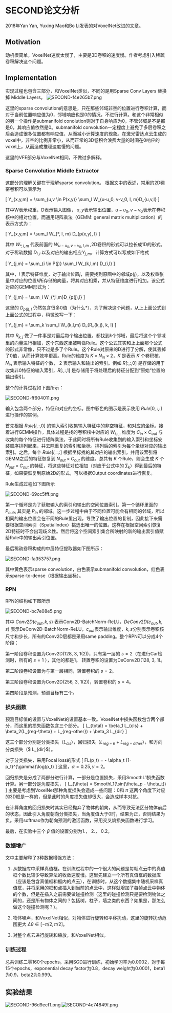 # SECOND论文分析
2018年Yan Yan, Yuxing Mao和Bo Li发表的对VoxelNet改进的文章。

## Motivation
动机很简单，VoxelNet速度太慢了，主要是3D卷积的速度慢。作者考虑引入稀疏卷积解决这个问题。

## Implementation
实现过程也包含三部分，和VoxelNet类似，不同的是用Sparse Conv Layers 替换掉 Middle Layers。
<img alt="SECOND-f4e265b7.png" src="assets/SECOND-f4e265b7.png" width="" height="" >

这里的sparse convolution的意思是，只在那些邻域非空的位置进行卷积计算，而对于当前位置响应值为0，邻域响应也是0的情况，不进行计算。和这个非常相似的另一个操作是submanifold conolution则对于自身响应为0，不管邻域是不是都是0，其响应值依然是0。submanifold convolution一定程度上避免了多层卷积之后会造成很多位置都有响应值，从而减小计算速度的现象。在激光雷达点云生成的voxel中，非空的比例非常小，从而正常的3D卷积会浪费大量的时间在0响应的voxel上，从而造成推理速度慢的问题。

这里的VFE部分与VoxelNet相同，不做过多解释。

### Sparse Convolution Middle Extractor
这部分的理解关键在于理解sparse convolution。
根据文中的表述，常用的2D稠密卷积可以表示为

\[
Y_{x,y,m} = \sum_{u,v \in P(x,y)} \sum_l W_{u-u_0, v-v_0, l, m}D_{u,v,l}
\]

其中W表示权重，D表示输入图像， $x,y$表示输出位置，$u-u_0, v-v_0$表示在卷积核中的相对位置。而通用矩阵乘法（GEMM: general matrix multiplication）的表示方式为：

\[
Y_{x,y,m} = \sum_l W_{*, l, m} D_{p(x,y), l}
\]

其中 $W_{*, l, m}$ 代表前面的 $W_{u-u_0, v-v_0, l, m}$ ,2D卷积的形式可以拉长成1D的形式。对于稀疏数据 $D_{i,l}$ 以及对应的输出相应$Y_{j,m}$，计算方式可以写成如下格式

\[
Y_{j,m} = \sum_{i \in P(j)} \sum_l W_{k,l,m} D_{i,l}
\]

其中，$l$ 表示特征维度，对于输出位置$j$，需要找到原图中的邻域$p(j)$，以及权重张量中对应的位置$k$所存储的向量，将其对应相乘，并从特征维度进行相加。该公式对应的GEMM形式为：

\[
Y_{j,m} = \sum_l W_{*,l,m}D_{p(j),l}
\]

这里的 $D_{p(j),l}$ 仍然包含很多0值（为什么*），为了解决这个问题，从上上面公式到上面公式的过程中，稍微改写一下：

\[
Y_{j,m} = \sum_k \sum_l W_{k,l,m} D_{R_{k,j}, k, l}
\]

其中 $R_{k,j}$ 做了一件事是对最后每个输出位置，都找到$k$个邻域，最后将这个个邻域里的向量进行相加，这个东西这里被叫做Rule。这个公式其实和上上面那个公式的形式非常像，只不过是多了个Rule。这个Rule对原来的D进行了分解，使其丢掉了0值，从而计算效率更高。Rule的维度为 $K \times N_{in} \times 2$，$K$ 是表示 $K$ 个卷积核， $N_{in}$ 表示输入特征的个数， $2$ 表示输入和输出的索引。例如 $R[:, :, 0]$ 是存储的用于收集非0特征的输入索引，$R[:,:,1]$ 是存储用于将处理后的特征分配到“原始”位置的输出索引。

整个的计算过程如下图所示：

<img alt="SECOND-ff604011.png" src="assets/SECOND-ff604011.png" width="" height="" >

输入包含两个部分，特征和对应的坐标。图中彩色的图示是表示使用 $Rule[0, :, :]$ 进行操作的实例。

首先根据 $Rule[i, :, 0]$ 的输入索引收集输入特征中的非空特征，和对应的坐标。接着进行GEMM操作，具体过程是找的卷积核中对应的 $W_{i, :, :}$ 维度为 $C_{in} \times C_{out}$ 与收集的每个特征进行矩阵乘法，于此同时将所有Rule收集到的输入索引和坐标安装顺序排列起来，并去除重复的索引和坐标。排列后的索引为每个坐标对应的输出索引。之后，每个 $Rule[i, :, :]$ 根据坐标找的其对应的输出索引，并用该索引将GEMM之后的特征恢复到 $N_{out} \times C_{out}$ 的维度。总共有 $K$ 个Rule，则会生成 $K$ 个 $N_{out} \times C_{out}$ 的特征，将这些特征对位相加（对应于公式中的 $\sum_k$）得到最后的特征，如果要恢复到原始2D的形式，可以根据Output coordinates进行恢复。

Rule生成过程如下图所示

<img alt="SECOND-69cc5fff.png" src="assets/SECOND-69cc5fff.png" width="" height="" >

第一个循环是为了获取输入的索引和输出的空间位置索引。第一个循环里面的 $P_{outs}$ 其实是 $P_{in}$ 的邻域。这一步过程中由于不同位置可能会有相同的邻域，所以相同的输出位置会在不同的Rule里出现，导致了输出位置的复制，因此接下来需要根据空间索引（SpatialIndex）挑选出唯一的位置。这样在根据空间索引恢复2D特征时不会出现歧义性。然后将这个空间索引集合所映射的新的输出索引值赋给Rule中的输出索引位置。

最后稀疏卷积构成的中层特征提取器如下图所示：

<img alt="SECOND-fa353757.png" src="assets/SECOND-fa353757.png" width="" height="" >

其中黄色表示sparse convolution，白色表示submanifold convolution，红色表示sparse-to-dense（根据输出坐标）。

### RPN
RPN的结构如下图所示

<img alt="SECOND-bc7e08e5.png" src="assets/SECOND-bc7e08e5.png" width="" height="" >

其中 $Conv2D(c_{out}, k, s)$ 表示Conv2D-BatchNorm-ReLU，$DeConv2D(c_{out}, k, s)$ 表示DeConv2D-BatchNorm-ReLU，$c_{out}$表示输出维度，$k, s$分别表示卷积核尺寸和步长，所有的Conv2D层都是采用same padding。整个RPN可以分成4个阶段：

第一阶段卷积设置为Conv2D(128, 3, 1(2))，只有第一层的 $s=2$（在进行Car检测时，所有的 $s=1$ ），其他的都是1。
转置卷积的设置为DeConv2D(128, 3, 1)。

第二阶段卷积设置为与第一层相同，转置卷积的 $s=2$。

第三阶段卷积设置为Conv2D(256, 3, 1(2))，转置卷积的 $s=4$。

第四阶段是预测，预测目标有三个。

### 损失函数
预测目标值的设置与VoxelNet的设置基本一致。VoxelNet中损失函数包含两个部分，而这里的损失函数包含三个部分。
\[
L_{total} = \beta_1 L_{cls} + \beta_2(L_{reg-\theta} + L_{reg-other}) + \beta_3 L_{dir}
\]

这三个部分分别是分类损失（$L_{cls}$），回归损失（$L_{reg-\theta} + L_{reg-other}$），和方向分类损失（$ L_{dir}$）。

对于分类损失，采用Focal loss的形式
\[
FL(p_t) = - \alpha_t (1-p_t)^{\gamma}\log(p_t)
\]
这里，$\alpha=0.25, \gamma=2$。

回归损失是分成了两部分进行计算，一部分是位置损失，采用SmoothL1损失函数计算。另一部分是角度损失，
\[
L_{\theta} = SmoothL1(\sin(\theta_p - \theta_t))
\]
主要是考虑到VoxelNet那种角度损失会造成一些问题：0和 $\pi$ 这两个角度下对应的3D框是一样的，但是此时的角度损失值却很大，会造成样本对抗。

在计算角度的回归损失时其实已经抛弃了物体的朝向，从而导致无法区分物体前后的状态，因此引入角度朝向分类损失，当角度值大于0时，结果为正，否则结果为负。采用softmax作为朝向预测的激活函数，采用交叉熵损失函数进行学习。

最后，在实验中三个 $\beta$ 值的设置分别为1.， 2.， 0.2。

### 数据增广
文中主要解释了3种数据增强方法：

1. 从数据库中采样真值框。在训练过程中的一个很大的问题是每帧点云中的真值框个数比较少导致算法的收敛速度慢。这里先建立一个所有真值框的数据库（应该是包含真值框和框内的点云），在训练时，从这个数据集中随机采样真值框，并将采用的框和点插入到当前的点云中，这样就增加了每帧点云中物体的个数，但是在插入之前需要做碰撞检测（这里的碰撞检测只是要检测物体之间的，还是所有物体之间的？包括树，柱子，墙之类的东西？如果是，那怎么做这个碰撞检测呢？）。

2. 物体噪声，和VoxelNet相似，对物体进行旋转和平移扰动，这里的旋转扰动范围更大 $\Delta \theta \in [-\pi/2, \pi/2]$。

3. 对整个点云进行旋转和缩放，和VoxelNet相似。

### 训练过程
总共训练二零160个epochs。采用SGD进行训练，初始学习率为0.0002，对于每15个epochs，exponential decay factor为0.8，decay weight为0.0001，beta1为0.9，beta2为0.999。

## 实验结果

<img alt="SECOND-96d9ecf1.png" src="assets/SECOND-96d9ecf1.png" width="" height="" >

<img alt="SECOND-4e74849f.png" src="assets/SECOND-4e74849f.png" width="" height="" >
